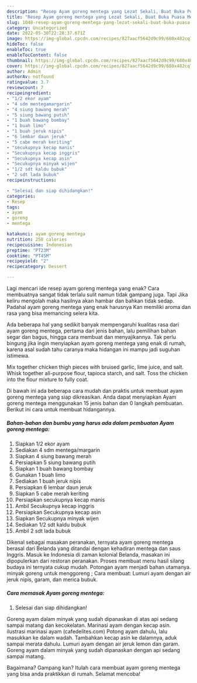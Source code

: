 ```yaml
---
description: "Resep Ayam goreng mentega yang Lezat Sekali, Buat Buka Puasa Menggugah Selera"
title: "Resep Ayam goreng mentega yang Lezat Sekali, Buat Buka Puasa Menggugah Selera"
slug: 1048-resep-ayam-goreng-mentega-yang-lezat-sekali-buat-buka-puasa-menggugah-selera
category: Uncategorized
date: 2022-05-30T22:28:37.671Z
image: https://img-global.cpcdn.com/recipes/827aacf5642d9c99/680x482cq70/ayam-goreng-mentega-foto-resep-utama.jpg
hideToc: false
enableToc: true
enableTocContent: false
thumbnail: https://img-global.cpcdn.com/recipes/827aacf5642d9c99/680x482cq70/ayam-goreng-mentega-foto-resep-utama.jpg
cover: https://img-global.cpcdn.com/recipes/827aacf5642d9c99/680x482cq70/ayam-goreng-mentega-foto-resep-utama.jpg
author: Admin
authorAv: notfound
ratingvalue: 3.7
reviewcount: 7
recipeingredient:
- "1/2 ekor ayam"
- "4 sdm mentegamargarin"
- "4 siung bawang merah"
- "5 siung bawang putih"
- "1 buah bawang bombay"
- "1 buah limo"
- "1 buah jeruk nipis"
- "6 lembar daun jeruk"
- "5 cabe merah keriting"
- "secukupnya kecap manis"
- "Secukupnya kecap inggris"
- "Secukupnya kecap asin"
- "Secukupnya minyak wijen"
- "1/2 sdt kaldu bubuk"
- "2 sdt lada bubuk"
recipeinstructions:

- "Selesai dan siap dihidangkan!"
categories:
- Resep
tags:
- ayam
- goreng
- mentega

katakunci: ayam goreng mentega 
nutrition: 258 calories
recipecuisine: Indonesian
preptime: "PT23M"
cooktime: "PT45M"
recipeyield: "2"
recipecategory: Dessert

---
```



Lagi mencari ide resep ayam goreng mentega yang enak? Cara membuatnya sangat tidak terlalu sulit namun tidak gampang juga. Tapi Jika keliru mengolah maka hasilnya akan hambar dan bahkan tidak sedap. Padahal ayam goreng mentega yang enak harusnya Kan memiliki aroma dan rasa yang bisa memancing selera kita.


Ada beberapa hal yang sedikit banyak mempengaruhi kualitas rasa dari ayam goreng mentega, pertama dari jenis bahan, lalu pemilihan bahan segar dan bagus, hingga cara membuat dan menyajikannya. Tak perlu bingung jika ingin menyiapkan ayam goreng mentega yang enak di rumah, karena asal sudah tahu caranya maka hidangan ini mampu jadi suguhan istimewa.

Mix together chicken thigh pieces with bruised garlic, lime juice, and salt. Whisk together all-purpose flour, tapioca starch, and salt. Toss the chicken into the flour mixture to fully coat.


Di bawah ini ada beberapa cara mudah dan praktis untuk membuat ayam goreng mentega yang siap dikreasikan. Anda dapat menyiapkan Ayam goreng mentega menggunakan 15 jenis bahan dan 0 langkah pembuatan. Berikut ini cara untuk membuat hidangannya.

<!--inarticleads1-->

##### Bahan-bahan dan bumbu yang harus ada dalam pembuatan Ayam goreng mentega:

1. Siapkan 1/2 ekor ayam
1. Sediakan 4 sdm mentega/margarin
1. Siapkan 4 siung bawang merah
1. Persiapkan 5 siung bawang putih
1. Siapkan 1 buah bawang bombay
1. Gunakan 1 buah limo
1. Sediakan 1 buah jeruk nipis
1. Persiapkan 6 lembar daun jeruk
1. Siapkan 5 cabe merah keriting
1. Persiapkan secukupnya kecap manis
1. Ambil Secukupnya kecap inggris
1. Persiapkan Secukupnya kecap asin
1. Siapkan Secukupnya minyak wijen
1. Sediakan 1/2 sdt kaldu bubuk
1. Ambil 2 sdt lada bubuk


Dikenal sebagai masakan peranakan, ternyata ayam goreng mentega berasal dari Belanda yang ditandai dengan kehadiran mentega dan saus Inggris. Masuk ke Indonesia di zaman kolonial Belanda, masakan ini dipopulerkan dari restoran peranakan. Proses membuat menu hasil silang budaya ini ternyata cukup mudah. Potongan ayam menjadi bahan utamanya. minyak goreng untuk menggoreng ; Cara membuat: Lumuri ayam dengan air jeruk nipis, garam, dan merica bubuk. 

<!--inarticleads2-->

##### Cara memasak Ayam goreng mentega:


1. Selesai dan siap dihidangkan!

Goreng ayam dalam minyak yang sudah dipanaskan di atas api sedang sampai matang dan kecokelatan. Marinasi ayam dengan kecap asin. ilustrasi marinasi ayam (cafedelites.com) Potong ayam dahulu, lalu masukkan ke dalam wadah. Tambahkan kecap asin ke dalamnya, aduk sampai merata dahulu. Lumuri ayam dengan air jeruk lemon dan garam. Goreng ayam dalam minyak yang sudah dipanaskan dengan api sedang sampai matang. 

Bagaimana? Gampang kan? Itulah cara membuat ayam goreng mentega yang bisa anda praktikkan di rumah. Selamat mencoba!
